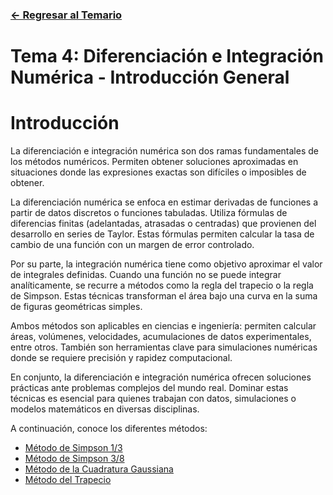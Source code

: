 ### [<- Regresar al Temario](https://github.com/Yayackie/Trabajos_Metodos-Numericos/tree/main)

# Tema 4: Diferenciación e Integración Numérica - Introducción General
# Introducción

La diferenciación e integración numérica son dos ramas fundamentales
de los métodos numéricos. Permiten obtener soluciones aproximadas en 
situaciones donde las expresiones exactas son difíciles o imposibles 
de obtener.

La diferenciación numérica se enfoca en estimar derivadas de funciones
a partir de datos discretos o funciones tabuladas. Utiliza fórmulas de 
diferencias finitas (adelantadas, atrasadas o centradas) que provienen 
del desarrollo en series de Taylor. Estas fórmulas permiten calcular
la tasa de cambio de una función con un margen de error controlado.

Por su parte, la integración numérica tiene como objetivo aproximar
el valor de integrales definidas. Cuando una función no se puede integrar 
analíticamente, se recurre a métodos como la regla del trapecio o la 
regla de Simpson. Estas técnicas transforman el área bajo una curva en 
la suma de figuras geométricas simples.

Ambos métodos son aplicables en ciencias e ingeniería: permiten calcular
áreas, volúmenes, velocidades, acumulaciones de datos experimentales,
entre otros. También son herramientas clave para simulaciones numéricas 
donde se requiere precisión y rapidez computacional.

En conjunto, la diferenciación e integración numérica ofrecen soluciones 
prácticas ante problemas complejos del mundo real. Dominar estas técnicas 
es esencial para quienes trabajan con datos, simulaciones o modelos 
matemáticos en diversas disciplinas.

A continuación, conoce los diferentes métodos:
- [Método de Simpson 1/3](https://github.com/Yayackie/Trabajos_Metodos-Numericos/blob/main/T4%20-%20Diferenciaci%C3%B3n%20e%20Integraci%C3%B3n%20Num%C3%A9rica/M%C3%A9todo%20de%20Simpson%20%E2%85%93/Introducci%C3%B3n%20al%20M%C3%A9todo%20de%20Simpson%201-3.md)
- [Método de Simpson 3/8](https://github.com/Yayackie/Trabajos_Metodos-Numericos/blob/main/T4%20-%20Diferenciaci%C3%B3n%20e%20Integraci%C3%B3n%20Num%C3%A9rica/M%C3%A9todo%20de%20Simpson%20%E2%85%9C/Introducci%C3%B3n%20al%20M%C3%A9todo%20de%20Simpson%203-8.md)
- [Método de la Cuadratura Gaussiana](https://github.com/Yayackie/Trabajos_Metodos-Numericos/blob/main/T4%20-%20Diferenciaci%C3%B3n%20e%20Integraci%C3%B3n%20Num%C3%A9rica/M%C3%A9todo%20de%20la%20Cuadratura%20Gaussiana/Introducci%C3%B3n%20al%20M%C3%A9todo%20de%20%20la%20Cuadratura%20Gaussiana.md)
- [Método del Trapecio](https://github.com/Yayackie/Trabajos_Metodos-Numericos/blob/main/T4%20-%20Diferenciaci%C3%B3n%20e%20Integraci%C3%B3n%20Num%C3%A9rica/M%C3%A9todo%20del%20Trapecio/Introducci%C3%B3n%20al%20M%C3%A9todo%20del%20Trapecio.md)
